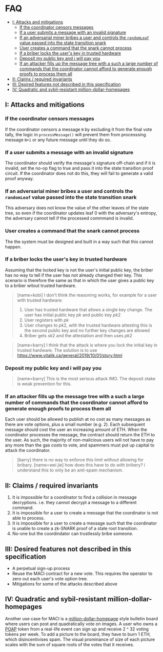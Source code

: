 # FAQ

<!-- START doctoc generated TOC please keep comment here to allow auto update -->
<!-- DON'T EDIT THIS SECTION, INSTEAD RE-RUN doctoc TO UPDATE -->


- [I: Attacks and mitigations](#i-attacks-and-mitigations)
  - [If the coordinator censors messages](#if-the-coordinator-censors-messages)
  - [If a user submits a message with an invalid signature](#if-a-user-submits-a-message-with-an-invalid-signature)
  - [If an adversarial miner bribes a user and controls the `randomLeaf` value passed into the state transition snark](#if-an-adversarial-miner-bribes-a-user-and-controls-the-randomleaf-value-passed-into-the-state-transition-snark)
  - [User creates a command that the snark cannot process](#user-creates-a-command-that-the-snark-cannot-process)
  - [If a briber locks the user's key in trusted hardware](#if-a-briber-locks-the-users-key-in-trusted-hardware)
  - [Deposit my public key and i will pay you](#deposit-my-public-key-and-i-will-pay-you)
  - [If an attacker fills up the message tree with a such a large number of commands that the coordinator cannot afford to generate enough proofs to process them all](#if-an-attacker-fills-up-the-message-tree-with-a-such-a-large-number-of-commands-that-the-coordinator-cannot-afford-to-generate-enough-proofs-to-process-them-all)
- [II: Claims / required invariants](#ii-claims--required-invariants)
- [III: Desired features not described in this specification](#iii-desired-features-not-described-in-this-specification)
- [IV: Quadratic and sybil-resistant million-dollar-homepages](#iv-quadratic-and-sybil-resistant-million-dollar-homepages)

<!-- END doctoc generated TOC please keep comment here to allow auto update -->

## I: Attacks and mitigations

### If the coordinator censors messages

If the coordinator censors a message `N` by excluding it from the final vote tally, the logic in `processMessage()` will prevent them from processsing message `N+1` or any future message until they do so.

### If a user submits a message with an invalid signature

The coordinator should verify the message's signature off-chain and if it is invalid, set the no-op flag to true and pass it into the state transition proof circuit. If the coordinator does not do this, they will fail to generate a valid proof anyway.

### If an adversarial miner bribes a user and controls the `randomLeaf` value passed into the state transition snark

This adversary does not know the value of the other leaves of the state tree, so even if the coordinator updates leaf 0 with the adversary's entropy, the adversary cannot tell if the processed commmand is invalid.

### User creates a command that the snark cannot process 

The the system must be designed and built in a way such that this cannot happen.

### If a briber locks the user's key in trusted hardware

Assuming that the locked key is not the user's initial public key, the briber has no way to tell if the user has not already changed their key. This scenario is therefore the same as that in which the user gives a public key to a briber witout trusted hardware.

> [name=kobi] 
> I don't think the reasoning works, for example for a user with trusted hardware:
> 1. User has trusted hardware that allows a single key change. The user has initial public key $pk$ and public key $pk2$
> 2. User registers with $pk$
> 3. User changes to $pk2$, with the trusted hardware attesting this is the second public key and no further key changes are allowed
> 4. Briber gets $sk2$ and the attestation and then uses $pk2$

> [name=barry] I think that the attack is where you lock the initial key in trusted hardware. The solution is to use https://www.vitalik.ca/general/2019/10/01/story.html

### Deposit my public key and i will pay you

> [name=barry] This is the most serious attack IMO. The deposit stake is weak prevention for this.

### If an attacker fills up the message tree with a such a large number of commands that the coordinator cannot afford to generate enough proofs to process them all

Each user should be allowed to publish at no cost as many messages as there are vote options, plus a small number (e.g. 2). Each subsequent message should cost the user an increasing amount of ETH. When the coordinator processes the message, the contract should return the ETH to the user. As such, the majority of non-malicious users will not have to pay any more than the gas costs to vote, and spammers must put up capital to attack the coordinator.

>[barry] there is no way to enforce this limit without allowing for bribary. 
>[name=wei jie] how does this have to do with bribery? i understand this to only be an anti-spam mechanism.

## II: Claims / required invariants

1. It is impossible for a coordinator to find a collision in message decryptions. i.e. they cannot decrypt a message to a different command. 
2. It is impossible for a user to create a message that the coordinator is not able to process.
3. It is impossible for a user to create a message such that the coordinator is unable to create a zk-SNARK proof of a state root transition.
4. No-one but the coordindator can trustlessly bribe someone. 

## III: Desired features not described in this specification

- A perpetual sign-up process
- Reuse the MACI contract for a new vote. This requires the operator to zero out each user's vote option tree.
- Mitigations for some of the attacks described above

## IV: Quadratic and sybil-resistant million-dollar-homepages

Another use case for MACI is a [million-dollar-homepage](http://www.milliondollarhomepage.com/) style bulletin board where users can post and quadratically vote on images. A user who owns a [POAP](https://www.poap.xyz/) token from a real-life event can sign up and receive 2 ^ 32 voting tokens per week. To add a picture to the board, they have to burn 1 ETH, which disincentivises spam. The visual prominance of size of each picture scales with the sum of square roots of the votes that it receives.
